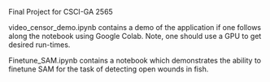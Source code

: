 Final Project for CSCI-GA 2565

video_censor_demo.ipynb contains a demo of the application if one follows along the notebook using Google Colab.
Note, one should use a GPU to get desired run-times.

Finetune_SAM.ipynb contains a notebook which demonstrates the ability to finetune SAM for the task of detecting
open wounds in fish.
